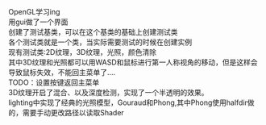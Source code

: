 OpenGL学习ing  
用gui做了一个界面  
创建了测试基类，可以在这个基类的基础上创建测试类  
各个测试类就是一个类，当实际需要测试的时候在创建实例  
现有测试类:2D纹理，3D纹理，光照，颜色清除  
其中3D纹理和光照都可以用WASD和鼠标进行第一人称视角的移动，但是这样会导致鼠标失效，不能回主菜单了....  
   TODO：设置按键返回主菜单  
3D纹理开启了混合、以及深度检测，实现了一个半透明的效果。  
lighting中实现了经典的光照模型，Gouraud和Phong,其中Phong使用halfdir做的，需要手动更改路径以读取Shader  
